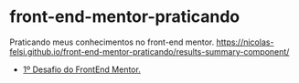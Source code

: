 # front-end-mentor-praticando
Praticando meus conhecimentos no front-end mentor.
https://nicolas-felsi.github.io/front-end-mentor-praticando/results-summary-component/

* [1º Desafio do FrontEnd Mentor.](https://nicolas-felsi.github.io/front-end-mentor-praticando/results-summary-component/)